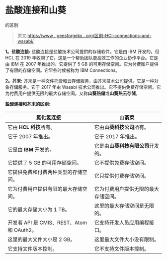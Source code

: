 # 盐酸连接和山葵

的区别

> 原文:[https://www . geesforgeks . org/区别-HCl-connections-and-wasabi/](https://www.geeksforgeeks.org/difference-between-hcl-connections-and-wasabi/)

**1。盐酸连接:**
盐酸连接是盐酸技术公司提供的存储软件。它是由 IBM 开发的，但 HCL 在 2019 年收购了它。这是一个帮助团队更高效工作的企业协作平台。它是由 IBM 在 2007 年推出的。它提供了 5 GB 的可用存储空间。它为付费账户提供了有限的存储空间。它早些时候被称为 IBM Connections。

**2。芥末:**
芥末是一种文件托管和云存储服务，由芥末技术公司提供。它是一种对象存储服务。它于 2017 年由 Wasabi 技术公司推出。它不提供免费存储空间。它为付费用户提供无限的最大存储空间。又称**山葵热储**或**山葵热云存储**。

**盐酸连接和芥末的区别:**

<center>

| 氯化氢连接 | 山萮菜 |
| --- | --- |
| 它由 **HCL 科技**所有。 | 它由**山葵科技公司**所有。 |
| 它于 2007 年推出。 | 它于 2017 年推出。 |
| 它是由 **IBM** 开发的。 | 它是由**山葵科技有限公司**开发的。 |
| 它提供了 5 GB 的可用存储空间。 | 它不提供免费存储空间。 |
| 它提供免费和付费两种类型的存储空间。 | 它只提供付费存储空间。 |
| 它为付费用户提供有限的最大存储空间。 | 它为付费用户提供无限的最大存储空间。 |
| 它的最大存储大小为 1 TB。 | 这里的最大存储空间是无限的。 |
| 开发者 API 是 CMIS、REST、Atom 和 OAuth2。 | 它支持开发人员应用编程接口。 |
| 这里的最大文件大小是 2 GB。 | 这里最大文件大小没有限制。 |
| 它支持文件版本控制。 | 它不支持文件版本控制。 |

</center>